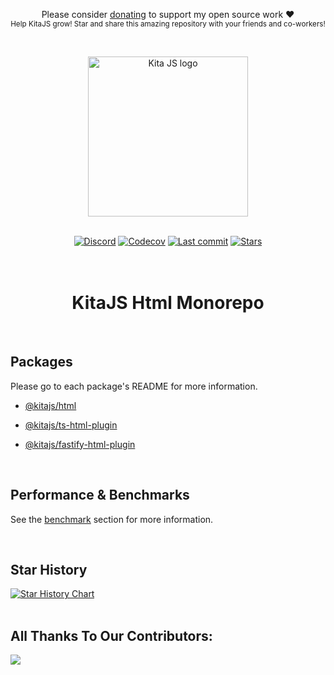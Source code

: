 <p align="center">
Please consider
<a href="https://github.com/sponsors/arthurfiorette" target="_blank">donating</a> to
support my open source work ❤️ <br /> <sup> Help KitaJS grow! Star and share this amazing
repository with your friends and co-workers! </sup>

</p>

<br />

<p align="center" >
  <a href="https://kita.js.org" target="_blank" rel="noopener noreferrer">
    <img src="https://kita.js.org/logo.png" width="256" alt="Kita JS logo" />
  </a>
</p>

<br />

<div align="center">
  <a href="https://kita.js.org/discord"><img src="https://img.shields.io/discord/1216165027774595112?logo=discord&logoColor=white&color=%237289da" alt="Discord"></a>
  <a title="Codecov" target="_blank" href="https://app.codecov.io/gh/kitajs/html"><img alt="Codecov" src="https://img.shields.io/codecov/c/github/kitajs/html?token=ML0KGCU0VM"></a>
  <a title="Last Commit" target="_blank" href="https://github.com/kitajs/html/commits/master"><img alt="Last commit" src="https://img.shields.io/github/last-commit/kitajs/html"></a>
  <a href="https://github.com/kitajs/html/stargazers"><img src="https://img.shields.io/github/stars/kitajs/html?logo=github&label=Stars" alt="Stars"></a>
</div>

<br />
<br />

<h1 align="center">
  KitaJS Html Monorepo
</h1>

<br />

## Packages

Please go to each package's README for more information.

- [@kitajs/html](./packages/html#readme)

- [@kitajs/ts-html-plugin](./packages/ts-html-plugin#readme)

- [@kitajs/fastify-html-plugin](./packages/fastify-html-plugin#readme)

<br />

## Performance & Benchmarks

See the [benchmark](./benchmarks) section for more information.

<br />

## Star History

<a href="https://star-history.com/#kitajs/html&Date">
  <picture>
    <source media="(prefers-color-scheme: dark)" srcset="https://api.star-history.com/svg?repos=kitajs/html&type=Date&theme=dark" />
    <source media="(prefers-color-scheme: light)" srcset="https://api.star-history.com/svg?repos=kitajs/html&type=Date" />
    <img alt="Star History Chart" src="https://api.star-history.com/svg?repos=kitajs/html&type=Date" />
  </picture>
</a>

<br />
<br />

## All Thanks To Our Contributors:

<a href="https://github.com/kitajs/html/graphs/contributors">
  <img src="https://contrib.rocks/image?repo=kitajs/html" />
</a>

<br />

